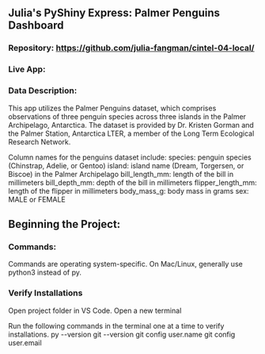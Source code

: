 ## Julia's PyShiny Express: Palmer Penguins Dashboard

### Repository: https://github.com/julia-fangman/cintel-04-local/
### Live App: 

### Data Description: 

This app utilizes the Palmer Penguins dataset, which comprises observations of three penguin species across three islands in the Palmer Archipelago, Antarctica. The dataset is provided by Dr. Kristen Gorman and the Palmer Station, Antarctica LTER, a member of the Long Term Ecological Research Network.

Column names for the penguins dataset include:
species: penguin species (Chinstrap, Adelie, or Gentoo)
island: island name (Dream, Torgersen, or Biscoe) in the Palmer Archipelago
bill_length_mm: length of the bill in millimeters
bill_depth_mm: depth of the bill in millimeters
flipper_length_mm: length of the flipper in millimeters
body_mass_g: body mass in grams
sex: MALE or FEMALE

## Beginning the Project:

### Commands: 
Commands are operating system-specific. On Mac/Linux, generally use python3 instead of py. 

### Verify Installations
Open project folder in VS Code.
Open a new terminal

Run the following commands in the terminal one at a time to verify installations.
py --version
git --version
git config user.name
git config user.email
